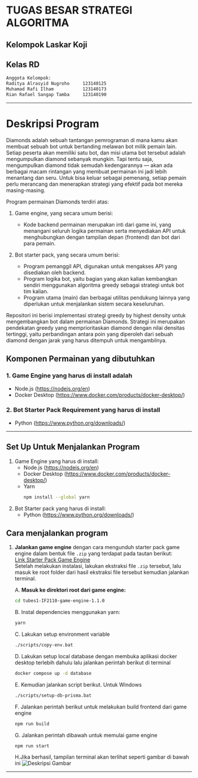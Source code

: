 # TUGAS BESAR STRATEGI ALGORITMA 
## Kelompok Laskar Koji
## Kelas RD

```bash
Anggota Kelompok:
Raditya Alrasyid Nugroho     123140125
Muhamad Rafi Ilham           123140173
Rian Rafael Sangap Tamba     123140190
```
---

# Deskripsi Program

Diamonds adalah sebuah tantangan pemrograman di mana kamu akan membuat sebuah bot untuk bertanding melawan bot milik pemain lain. Setiap peserta akan memiliki satu bot, dan misi utama bot tersebut adalah mengumpulkan diamond sebanyak mungkin. Tapi tentu saja, mengumpulkan diamond tidak semudah kedengarannya — akan ada berbagai macam rintangan yang membuat permainan ini jadi lebih menantang dan seru. Untuk bisa keluar sebagai pemenang, setiap pemain perlu merancang dan menerapkan strategi yang efektif pada bot mereka masing-masing.

Program permainan Diamonds terdiri atas:
1. Game engine, yang secara umum berisi:
   - Kode backend permainan merupakan inti dari game ini, yang menangani seluruh logika permainan serta menyediakan API untuk menghubungkan dengan tampilan depan (frontend)     dan bot dari para pemain.

2. Bot starter pack, yang secara umum berisi:
   - Program pemanggil API, digunakan untuk mengakses API yang disediakan oleh backend.
   - Program logika bot, yaitu bagian yang akan kalian kembangkan sendiri menggunakan algoritma greedy sebagai strategi untuk bot tim kalian.
   - Program utama (main) dan berbagai utilitas pendukung lainnya yang diperlukan untuk menjalankan sistem secara keseluruhan.

Repositori ini berisi implementasi strategi greedy by highest density untuk mengembangkan bot dalam permainan Diamonds. Strategi ini merupakan pendekatan greedy yang memprioritaskan diamond dengan nilai densitas tertinggi, yaitu perbandingan antara poin yang diperoleh dari sebuah diamond dengan jarak yang harus ditempuh untuk mengambilnya.

## Komponen Permainan yang dibutuhkan

### 1. Game Engine yang harus di install adalah
- Node.js (https://nodejs.org/en)
- Docker Desktop (https://www.docker.com/products/docker-desktop/)

### 2. Bot Starter Pack Requirement yang harus di install
- Python (https://www.python.org/downloads/)


---

## Set Up Untuk Menjalankan Program
1. Game Engine yang harus di install:
   - Node.js (https://nodejs.org/en)
   - Docker Desktop (https://www.docker.com/products/docker-desktop/)
   - Yarn
     ```bash
     npm install --global yarn

2. Bot Starter pack yang harus di install:
   - Python (https://www.python.org/downloads/)

## Cara menjalankan program

1. **Jalankan game engine** dengan cara mengunduh starter pack game engine dalam bentuk file `.zip` yang terdapat pada tautan berikut:  
   [Link Starter Pack Game Engine](https://github.com/haziqam/tubes1-IF2211-game-engine/releases/tag/v1.1.0)  
   Setelah melakukan instalasi, lakukan ekstraksi file `.zip` tersebut, lalu masuk ke root folder dari hasil ekstraksi file tersebut kemudian jalankan terminal.

   A. **Masuk ke direktori root dari game engine:**
   ```bash
   cd tubes1-IF2110-game-engine-1.1.0
   ```

   B. Instal dependencies menggunakan yarn:
   ```bash
   yarn
   ```
   C. Lakukan setup environment variable
   ```bash
   ./scripts/copy-env.bat
   ```

   D. Lakukan setup local database dengan membuka aplikasi docker desktop terlebih dahulu lalu jalankan perintah berikut di terminal
   ```bash
   docker compose up -d database
   ```

   E. Kemudian jalankan script berikut. Untuk Windows
   ```bash
   ./scripts/setup-db-prisma.bat
   ```
   F. Jalankan perintah berikut untuk melakukan build frontend dari game engine
   ```bash
   npm run build
   ```
   G. Jalankan perintah dibawah untuk memulai game engine
   ```bash
   npm run start
   ```
   H.Jika berhasil, tampilan terminal akan terlihat seperti gambar di bawah ini
   ![Deskripsi Gambar](./assets/nama-gambar.png)



---
